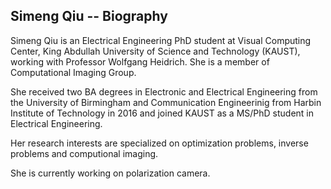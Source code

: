 ## Simeng Qiu -- Biography

Simeng Qiu is an Electrical Engineering PhD student at Visual Computing Center, King Abdullah University of Science and Technology  (KAUST), working with Professor Wolfgang Heidrich. She is a member of Computational Imaging Group.

She received two BA degrees in Electronic and Electrical Engineering from the University of Birmingham and Communication Engineerinig from Harbin Institute of Technology in 2016 and joined KAUST as a MS/PhD student in Electrical Engineering. 

Her research interests are specialized on optimization problems, inverse problems and computional imaging. 

She is currently working on polarization camera.
